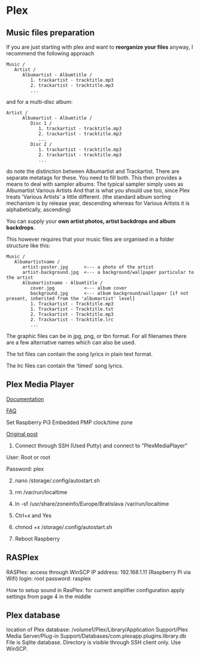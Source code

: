 # Plex

## Music files preparation

If you are just starting with plex and want to **reorganize your files** anyway, I recommend the following approach

    Music /
       Artist /
          Albumartist - Albumtitle /
             1. trackartist - tracktitle.mp3
             2. trackartist - tracktitle.mp3
             ...

and for a multi-disc album:

    Artist /
          Albumartist - Albumtitle /
             Disc 1 /
                1. trackartist - tracktitle.mp3
                2. trackartist - tracktitle.mp3
                ...
             Disc 2 /
                1. trackartist - tracktitle.mp3
                2. trackartist - tracktitle.mp3
                ...

do note the distinction between Albumartist and Trackartist.
There are separate metatags for these. You need to fill both.
This then provides a means to deal with sampler albums: 
The typical sampler simply uses as Albumartist Various Artists 
And that is what you should use too, since Plex treats 'Various Artists' a little different. (the standard album sorting mechanism is by release year, descending whereas for Various Artists it is alphabetically, ascending)

You can supply your **own artist photos, artist backdrops and album backdrops**.

This however requires that your music files are organised in a folder structure like this:

    Music /
       Albumartistname /
          artist-poster.jpg      <--- a photo of the artist
          artist-background.jpg  <--- a background/wallpaper particular to the artist
          Albumartistname - Albumtitle /
             cover.jpg           <--- album cover
             background.jpg      <--- album background/wallpaper [if not present, inherited from the 'albumartist' level]
             1. Trackartist - Tracktitle.mp3
             1. Trackartist - Tracktitle.txt
             2. Trackartist - Tracktitle.mp3
             2. Trackartist - Tracktitle.lrc
             ...

The graphic files can be in jpg, png, or tbn format. For all filenames there are a few alternative names which can also be used.

The txt files can contain the song lyrics in plain text format.

The lrc files can contain the 'timed' song lyrics.

## Plex Media Player

[Documentation](https://support.plex.tv/hc/en-us/sections/201360177)

[FAQ](https://support.plex.tv/hc/en-us/sections/201375708)

Set Raspberry Pi3 Embedded PMP clock/time zone

[Original post](http://forums.plex.tv/discussion/212006/pi3-embedded-pmp-clock-time-zone#latest)

1. Connect through SSH (Used Putty) and connect to "PlexMediaPlayer"

User: Root or root

Password: plex

2. nano /storage/.config/autostart.sh

3. rm /var/run/localtime

4. ln -sf /usr/share/zoneinfo/Europe/Bratislava /var/run/localtime

5. Ctrl+x and Yes

6. chmod +x /storage/.config/autostart.sh

7. Reboot Raspberry

## RASPlex

RASPlex: access through WinSCP
IP address: 192.168.1.11 (Raspberry Pi via Wifi)
login: root
password: rasplex

How to setup sound in RasPlex: for current amplifier configuration apply settings from page 4 in the middle

## Plex database

location of Plex database: /volume1/Plex/Library/Application Support/Plex Media Server/Plug-in Support/Databases/com.plexapp.plugins.library.db
File is Sqlite database.
Directory is visible through SSH client only. Use WinSCP.

